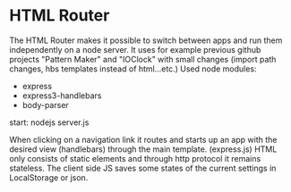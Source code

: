 # HTML Router

The HTML Router makes it possible to switch between apps and run them independently on a node server. 
It uses for example previous github projects "Pattern Maker" and "IOClock" with small changes (import path changes, hbs templates instead of html...etc.) 
Used node modules: 
+ express
+ express3-handlebars
+ body-parser

start: nodejs server.js

When clicking on a navigation link it routes and starts up an app with the desired view (handlebars) through the main template. (express.js)
HTML only consists of static elements and through http protocol it remains stateless. The client side JS saves some states of the current settings in LocalStorage or json.
 